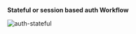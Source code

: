 **Stateful or session based auth Workflow**

![auth-stateful](https://github.com/user-attachments/assets/d4cfc5a9-f65b-4b4d-9dad-c47c597a09c4)
